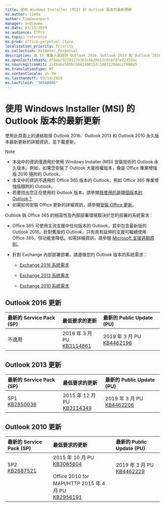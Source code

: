 ```yaml
---
title: 使用 Windows Installer (MSI) 的 Outlook 版本的最新更新
ms.author: timda
author: TimDavenport
manager: andrewmo
ms.date: 03/13/2019
ms.audience: ITPro
ms.topic: reference
ms.prod: office-perpetual-itpro
localization_priority: Priority
ms.collection: RelNotes_Perpetual
description: 為 IT 專業人員提供 Outlook 2016、Outlook 2013 和 Outlook 2010 永久版本的最新更新資訊連結
ms.openlocfilehash: df8ebc9219127e303c4b26b12cdcbf87e92453ac
ms.sourcegitcommit: 1a16abe585bc6842498153c3d87220ddccf0b8a5
ms.translationtype: HT
ms.contentlocale: zh-TW
ms.lasthandoff: 03/14/2019
ms.locfileid: "30568086"
---
```

# <a name="latest-updates-for-versions-of-outlook-that-use-windows-installer-msi"></a>使用 Windows Installer (MSI) 的 Outlook 版本的最新更新

使用此頁面上的連結取得 Outlook 2016、Outlook 2013 和 Outlook 2010 永久版本最新更新的詳細資訊，並下載更新。
  
> [!NOTE]
> - 本文中的資訊僅適用於使用 Windows Installer (MSI) 安裝技術的 Outlook 永久版本。例如，如果您安裝了 Outlook 大量授權版本，像是 Office 專業增強版 2016 隨附的 Outlook。
> - 本文中的資訊不適用於 Office 365 版本的 Outlook，例如 Office 365 專業增強版隨附的 Outlook。
> - 若要找出您正在使用的 Outlook 版本，請參閱[我使用的是哪個版本的 Outlook？](https://support.office.com/article/b3a9568c-edb5-42b9-9825-d48d82b2257c)
> - 如需如何安裝 Office 更新的詳細資訊，請參閱[安裝 Office 更新](https://support.office.com/article/2ab296f3-7f03-43a2-8e50-46de917611c5)。 
  
Outlook 與 Office 365 的相容性及內部部署環境取決於您的部署的系統需求︰
  
- Office 365 可使用主流支援中任何版本的 Outlook，其中包含最新版的 Outlook 2016。針對舊版的 Outlook，只有具有延伸的支援可繼續使用 Office 365，但功能會降低。如需詳細資訊，請參閱 [Microsoft 支援週期原則](https://support.microsoft.com/lifecycle)。
    
- 針對 Exchange 內部部署部署，請遵循您的 Outlook 版本的系統需求︰
    
  - [Exchange 2016 系統需求](https://docs.microsoft.com/Exchange/plan-and-deploy/system-requirements)
    
  - [Exchange 2013 系統需求](https://docs.microsoft.com/exchange/exchange-2013-system-requirements-exchange-2013-help)
    
  - [Exchange 2010 系統需求](https://docs.microsoft.com/previous-versions/office/exchange-server-2010/aa996719(v=exchg.141))

   
## <a name="outlook-2016-updates"></a>Outlook 2016 更新

|**最新的 Service Pack (SP)**|**最低要求的更新**|**最新的 Public Update (PU)**|
|:-----|:-----|:-----|
|不適用  <br/> |2016 年 3 月 PU <br/>[KB3114861](https://support.microsoft.com/help/3114861) <br/> |2019 年 3 月 PU <br/>[KB4462196](https://support.microsoft.com/help/4462196) 

## <a name="outlook-2013-updates"></a>Outlook 2013 更新

|**最新的 Service Pack (SP)**|**最低要求的更新**|**最新的 Public Update (PU)**|
|:-----|:-----|:-----|
|SP1  <br/>[KB2850036](https://go.microsoft.com/fwlink/p/?LinkId=512538) <br/> |2015 年 12 月 PU <br/>[KB3114349](https://support.microsoft.com/kb/3114349) <br/> |2019 年 3 月 PU <br/>[KB4462206](https://support.microsoft.com/help/4462206)  |
   
## <a name="outlook-2010-updates"></a>Outlook 2010 更新

|**最新的 Service Pack (SP)**|**最低要求的更新**|**最新的 Public Update (PU)**|
|:-----|:-----|:-----|
|SP2 <br/>[KB2687521](https://go.microsoft.com/fwlink/p/?LinkId=512542) <br><br><br><br/> |2015 年 10 月 PU <br/> [KB3085604](https://support.microsoft.com/kb/3085604) <br/><br/>  Office 2010 for MAPI/HTTP 2015 年 4 月 PU <br/> [KB2956191](https://support.microsoft.com/zh-TW/help/2956191/april-14-2015-update-for-office-2010-kb2956191) <br/> |2019 年 3 月 PU <br/>[KB4462229](https://support.microsoft.com/help/4462229) <br><br><br><br/>|
   

